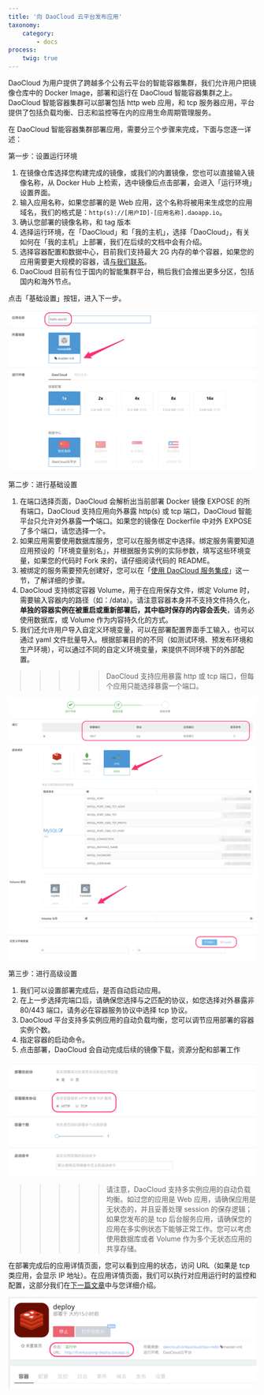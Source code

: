```yaml
---
title: '向 DaoCloud 云平台发布应用'
taxonomy:
    category:
        - docs
process:
    twig: true
---
```


DaoCloud 为用户提供了跨越多个公有云平台的智能容器集群，我们允许用户把镜像仓库中的 Docker Image，部署和运行在 DaoCloud 智能容器集群之上。DaoCloud 智能容器集群可以部署包括 http web 应用，和 tcp 服务器应用，平台提供了包括负载均衡、日志和监控等在内的应用生命周期管理服务。

在 DaoCloud 智能容器集群部署应用，需要分三个步骤来完成，下面与您逐一详述：

第一步：设置运行环境

1. 在镜像仓库选择您构建完成的镜像，或我们的内置镜像，您也可以直接输入镜像名称，从 Docker Hub 上检索，选中镜像后点击部署，会进入「运行环境」设置界面。
2. 输入应用名称，如果您部署的是 Web 应用，这个名称将被用来生成您的应用域名，我们的格式是：`http(s)://[用户ID]-[应用名称].daoapp.io`。
3. 确认您部署的镜像名称，和 tag 版本
4. 选择运行环境，在「DaoCloud」和「我的主机」，选择「DaoCloud」，有关如何在「我的主机」上部署，我们在后续的文档中会有介绍。
5. 选择容器配置和数据中心，目前我们支持最大 2G 内存的单个容器，如果您的应用需要更大规模的容器，请[与我们联系](mailto:support@daocloud.io)。
6. DaoCloud 目前有位于国内的智能集群平台，稍后我们会推出更多分区，包括国内和海外节点。

点击「基础设置」按钮，进入下一步。

![运行环境](1.png)

第二步：进行基础设置

1. 在端口选择页面，DaoCloud 会解析出当前部署 Docker 镜像 EXPOSE 的所有端口，DaoCloud 支持应用向外暴露 http(s) 或 tcp 端口，DaoCloud 智能平台只允许对外暴露**一个**端口。如果您的镜像在 Dockerfile 中对外 EXPOSE 了多个端口，请您选择一个。
2. 如果应用需要使用数据库服务，您可以在服务绑定中选择。绑定服务需要知道应用预设的「环境变量别名」，并根据服务实例的实际参数，填写这些环境变量，如果您的代码时 Fork 来的，请仔细阅读代码的 README。
3. 被绑定的服务需要预先创建好，您可以在「[使用 DaoCloud 服务集成](..／../daocloud-services)」这一节，了解详细的步骤。
4. DaoCloud 支持绑定容器 Volume，用于在应用保存文件，绑定 Volume 时，需要输入容器内的路径（如：/data）。请注意容器本身并不支持文件持久化，**单独的容器实例在被重启或重新部署后，其中临时保存的内容会丢失**，请务必使用数据库，或 Volume 作为内容持久化的方式。
5. 我们还允许用户导入自定义环境变量，可以在部署配置界面手工输入，也可以通过 yaml 文件批量导入。根据部署目的的不同（如测试环境、预发布环境和生产环境），可以通过不同的自定义环境变量，来提供不同环境下的外部配置。

>>>>> DaoCloud 支持应用暴露 http 或 tcp 端口，但每个应用只能选择暴露一个端口。

![基础设置1](2.png)
![基础设置2](3.png)

第三步：进行高级设置

1. 我们可以设置部署完成后，是否自动启动应用。
2. 在上一步选择完端口后，请确保您选择与之匹配的协议，如您选择对外暴露非 80/443 端口，请务必在容器服务协议中选择 tcp 协议。
3. DaoCloud 平台支持多实例应用的自动负载均衡，您可以调节应用部署的容器实例个数。
4. 指定容器的启动命令。
5. 点击部署，DaoCloud 会自动完成后续的镜像下载，资源分配和部署工作

![](4.png)

>>>>> 请注意，DaoCloud 支持多实例应用的自动负载均衡。如过您的应用是 Web 应用，请确保应用是无状态的，并且妥善处理 session 的保存逻辑；如果您发布的是 tcp 后台服务应用，请确保您的应用在多实例状态下能够正常工作。您可以考虑使用数据库或者 Volume 作为多个无状态应用的共享存储。

在部署完成后的应用详情页面，您可以看到应用的状态，访问 URL（如果是 tcp 类应用，会显示 IP 地址）。在应用详情页面，我们可以执行对应用运行时的监控和配置，这部分我们在[下一篇文章](../../app-deploy-mgmt/mgmt-apps-on-daocloud)中与您详细介绍。

<!--
另外，为了方便用户进入容器调试，我们提供了容器控制台功能，点击[打开控制台]，可以通过 Web Console 的方式，进入容器的终端界面。这个终端以安全访问的方式，采取 Web 途径进入容器内部，操作效果等同于使用 ssh 登陆终端。这个控制台，默认连接超时的时间是 15 分钟，超时后需要退出重新连接。
-->

![应用详情](5.png)